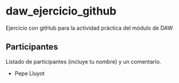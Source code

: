 # daw_ejercicio_github
Ejercicio con gitHub para la actividad práctica del módulo de DAW
## Participantes
Listado de participantes (incluye tu nombre) y un comentario.
- Pepe Lluyot
